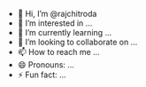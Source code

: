 - 👋 Hi, I’m @rajchitroda
- 👀 I’m interested in ...
- 🌱 I’m currently learning ...
- 💞️ I’m looking to collaborate on ...
- 📫 How to reach me ...
- 😄 Pronouns: ...
- ⚡ Fun fact: ...

<!---
rajchitroda/rajchitroda is a ✨ special ✨ repository because its `README.md` (this file) appears on your GitHub profile.
You can click the Preview link to take a look at your changes.
--->
